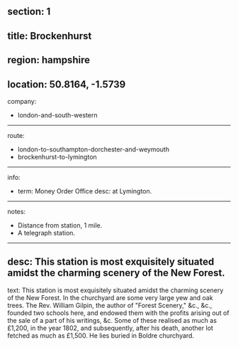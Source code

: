 ﻿section: 1
----
title: Brockenhurst
----
region: hampshire
----
location: 50.8164, -1.5739
----
company:
- london-and-south-western
----
route:
- london-to-southampton-dorchester-and-weymouth
- brockenhurst-to-lymington
----
info:
- term: Money Order Office
  desc: at Lymington.
----
notes:
- Distance from station, 1 mile.
- A telegraph station.
----
desc: This station is most exquisitely situated amidst the charming scenery of the New Forest.
----
text: This station is most exquisitely situated amidst the charming scenery of the New Forest. In the churchyard are some very large yew and oak trees. The Rev. William Gilpin, the author of "Forest Scenery," &c., &c., founded two schools here, and endowed them with the profits arising out of the sale of a part of his writings, &c. Some of these realised as much as £1,200, in the year 1802, and subsequently, after his death, another lot fetched as much as £1,500. He lies buried in Boldre churchyard.

